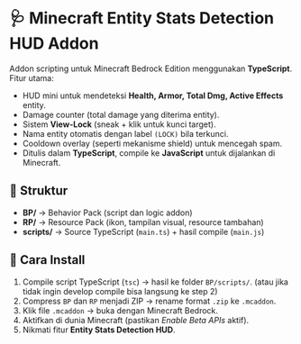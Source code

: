 # 🩺 Minecraft Entity Stats Detection HUD Addon

Addon scripting untuk Minecraft Bedrock Edition menggunakan **TypeScript**.  
Fitur utama:
- HUD mini untuk mendeteksi **Health, Armor, Total Dmg, Active Effects** entity.
- Damage counter (total damage yang diterima entity).
- Sistem **View-Lock** (sneak + klik untuk kunci target).
- Nama entity otomatis dengan label `(LOCK)` bila terkunci.
- Cooldown overlay (seperti mekanisme shield) untuk mencegah spam.
- Ditulis dalam **TypeScript**, compile ke **JavaScript** untuk dijalankan di Minecraft.

## 📂 Struktur
- **BP/** → Behavior Pack (script dan logic addon)
- **RP/** → Resource Pack (ikon, tampilan visual, resource tambahan)
- **scripts/** → Source TypeScript (`main.ts`) + hasil compile (`main.js`)

## 🚀 Cara Install
1. Compile script TypeScript (`tsc`) → hasil ke folder `BP/scripts/`. (atau jika tidak ingin develop compile bisa langsung ke step 2)
2. Compress `BP` dan `RP` menjadi ZIP → rename format `.zip` ke `.mcaddon`.
3. Klik file `.mcaddon` → buka dengan Minecraft Bedrock.
4. Aktifkan di dunia Minecraft (pastikan *Enable Beta APIs* aktif).
5. Nikmati fitur **Entity Stats Detection HUD**.
